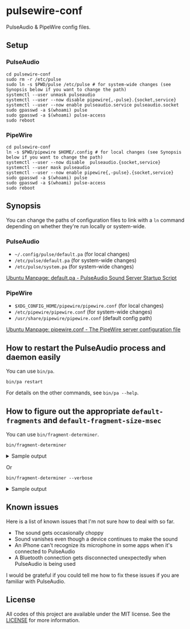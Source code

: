 # pulsewire-conf
PulseAudio & PipeWire config files.



## Setup
### PulseAudio
```shell
cd pulsewire-conf
sudo rm -r /etc/pulse
sudo ln -s $PWD/pulse /etc/pulse # for system-wide changes (see Synopsis below if you want to change the path)
systemctl --user unmask pulseaudio
systemctl --user --now disable pipewire{,-pulse}.{socket,service}
systemctl --user --now enable pulseaudio.service pulseaudio.socket
sudo gpasswd -a $(whoami) pulse
sudo gpasswd -a $(whoami) pulse-access
sudo reboot
```

### PipeWire
```shell
cd pulsewire-conf
ln -s $PWD/pipewire $HOME/.config # for local changes (see Synopsis below if you want to change the path)
systemctl --user --now disable  pulseaudio.{socket,service}
systemctl --user mask pulseaudio
systemctl --user --now enable pipewire{,-pulse}.{socket,service}
sudo gpasswd -a $(whoami) pulse
sudo gpasswd -a $(whoami) pulse-access
sudo reboot
```



## Synopsis
You can change the paths of configuration files to link with a `ln` command depending on whether they're run locally or system-wide.

### PulseAudio
* `~/.config/pulse/default.pa` (for local changes)
* `/etc/pulse/default.pa` (for system-wide changes)
* `/etc/pulse/system.pa` (for system-wide changes)

[Ubuntu Manpage: default.pa - PulseAudio Sound Server Startup Script](https://manpages.ubuntu.com/manpages/bionic/man5/default.pa.5.html)

### PipeWire
* `$XDG_CONFIG_HOME/pipewire/pipewire.conf` (for local changes)
* `/etc/pipewire/pipewire.conf` (for system-wide changes)
* `/usr/share/pipewire/pipewire.conf` (default config path)

[Ubuntu Manpage: pipewire.conf - The PipeWire server configuration file](https://manpages.ubuntu.com/manpages/impish/man5/pipewire.conf.5.html)



## How to restart the PulseAudio process and daemon easily
You can use `bin/pa`.

```shell
bin/pa restart
```

For details on the other commands, see `bin/pa --help`.



## How to figure out the appropriate `default-fragments` and `default-fragment-size-msec`
You can use `bin/fragment-determiner`.

```shell
bin/fragment-determiner
```

<details>
<summary>Sample output</summary>

```
sink 0 "alsa_output.usb-ZOOM_Corporation_U-44-00.analog-surround-40" with sample spec s32le 4ch 48000Hz and channel map front-left,front-right,rear-left,rear-right
        default-fragments = 2
        default-fragment-size-msec = 250

source 1 "alsa_input.usb-ZOOM_Corporation_U-44-00.multichannel-input" with sample spec s32le 4ch 48000Hz and channel map front-left,front-right,rear-left,rear-right
        default-fragments = 2
        default-fragment-size-msec = 250

sink 1 "alsa_output.platform-bcm2835_audio.stereo-fallback" with sample spec s16le 2ch 48000Hz and channel map front-left,front-right
        default-fragments = 2
        default-fragment-size-msec = 31
```
</details>

Or

```shell
bin/fragment-determiner --verbose
```

<details>
<summary>Sample output</summary>

```
sink 0 "alsa_output.usb-ZOOM_Corporation_U-44-00.analog-surround-40" with sample spec s32le 4ch 48000Hz and channel map front-left,front-right,rear-left,rear-right
        values used in calculations:
                sample_rate = 48000
                alsa.resolution_bits = 32
                device.buffering.buffer_size = 1536000
                device.buffering.fragment_size = 768000

        default-fragments = 2
                  (buffer_size / (sample_rate * resolution_bit * 2) * 1000) / fragment_size_msec
                = (1536000 / (48000 * 32 * 2) * 1000) / 250
                = 2

        default-fragment-size-msec = 250
                  fragment_size / (sample_rate * resolution_bit * 2) * 1000
                = 768000 / (48000 * 32 * 2) * 1000
                = 250

source 1 "alsa_input.usb-ZOOM_Corporation_U-44-00.multichannel-input" with sample spec s32le 4ch 48000Hz and channel map front-left,front-right,rear-left,rear-right
        values used in calculations:
                sample_rate = 48000
                alsa.resolution_bits = 32
                device.buffering.buffer_size = 1536000
                device.buffering.fragment_size = 768000

        default-fragments = 2
                  (buffer_size / (sample_rate * resolution_bit * 2) * 1000) / fragment_size_msec
                = (1536000 / (48000 * 32 * 2) * 1000) / 250
                = 2

        default-fragment-size-msec = 250
                  fragment_size / (sample_rate * resolution_bit * 2) * 1000
                = 768000 / (48000 * 32 * 2) * 1000
                = 250

sink 1 "alsa_output.platform-bcm2835_audio.stereo-fallback" with sample spec s16le 2ch 48000Hz and channel map front-left,front-right
        values used in calculations:
                sample_rate = 48000
                alsa.resolution_bits = 16
                device.buffering.buffer_size = 96000
                device.buffering.fragment_size = 48000

        default-fragments = 2
                  (buffer_size / (sample_rate * resolution_bit * 2) * 1000) / fragment_size_msec
                = (96000 / (48000 * 16 * 2) * 1000) / 31
                = 2

        default-fragment-size-msec = 31
                  fragment_size / (sample_rate * resolution_bit * 2) * 1000
                = 48000 / (48000 * 16 * 2) * 1000
                = 31
```
</details>



## Known issues
Here is a list of known issues that I'm not sure how to deal with so far.

* The sound gets occasionally choppy
* Sound vanishes even though a device continues to make the sound
* An iPhone can't recognize its microphone in some apps when it's connected to PulseAudio
* A Bluetooth connection gets disconnected unexpectedly when PulseAudio is being used

I would be grateful if you could tell me how to fix these issues if you are familiar with PulseAudio.



## License
All codes of this project are available under the MIT license. See the [LICENSE](/LICENSE) for more information.
